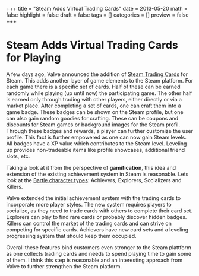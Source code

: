 +++
title = "Steam Adds Virtual Trading Cards"
date = 2013-05-20
math = false
highlight = false
draft = false
tags = []
categories = []
preview = false
+++

# Steam Adds Virtual Trading Cards for Playing

A few days ago, Valve announced the addition of [Steam Trading Cards](http://steamcommunity.com/tradingcards/) for Steam. This adds another layer of game elements to the Steam platform.
For each game there is a specific set of cards. Half of these can be earned randomly while playing (up until now) the participating game. The other half is earned only through trading with other players, either directly or via a market place.
After completing a set of cards, one can craft them into a game badge. These badges can be shown on the Steam profile, but one can also gain random goodies for crafting. These can be coupons and discounts for Steam games or background images for the Steam profil.
Through these badges and rewards, a player can further customize the user profile. This fact is further empowered as one can now gain Steam levels. All badges have a XP value which contributes to the Steam level. Leveling up provides non-tradeable items like profile showcases, additional friend slots, etc.


Taking a look at it from the perspective of **gamification**, this idea and extension of the existing achievement system in Steam is reasonable. Lets look at the
[Bartle character types](https://en.wikipedia.org/wiki/Bartle_Test): Achievers, Explorers, Socializers and Killers.

Valve extended the initial achievement system with the trading cards to incorporate more player styles. The new system requires players to socialize, as they need to trade cards with others to complete their card set. Explorers can play to find rare cards or probably discover hidden badges.
Killers can control the market of the trading cards and can strive on competing for specific cards. Achievers have new card sets and a leveling progressing system that should keep them occupied.

Overall these features bind customers even stronger to the Steam plattform as one collects trading cards and needs to spend playing time to gain some of them. I think this step is reasonable and an interesting approach from Valve to further strengthen the Steam platform.
